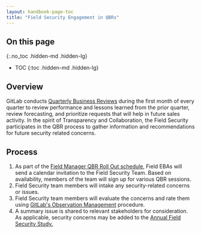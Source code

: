 ```yaml
---
layout: handbook-page-toc
title: "Field Security Engagement in QBRs"
---
```


## On this page
{:.no_toc .hidden-md .hidden-lg}
 
- TOC
{:toc .hidden-md .hidden-lg}

## Overview

GitLab conducts [Quarterly Business Reviews](/handbook/sales/qbrs/) during the first month of every quarter to review performance and lessons learned from the prior quarter, review forecasting, and prioritize requests that will help in future sales activity. In the spirit of Transparency and Collaboration, the Field Security participates in the QBR process to gather information and recommendations for future security related concerns. 

## Process

1. As part of the [Field Manager QBR Roll Out schedule](/handbook/sales/qbrs/#sample-field-manager-qbr-roll-out---virtual), Field EBAs will send a calendar invitation to the Field Security Team. Based on availability, members of the team will sign up for various QBR sessions. 
1. Field Security team members will intake any security-related concerns or issues. 
1. Field Security team members will evaluate the concerns and rate them using [GitLab's Observation Management](/handbook/security/security-assurance/observation-management-procedure.html#observation-risk-ratings) procedure. 
1. A summary issue is shared to relevant stakeholders for consideration. As applicable, security concerns may be added to the [Annual Field Security Study.](/handbook/security/security-assurance/field-security/field-security-study.html) 
